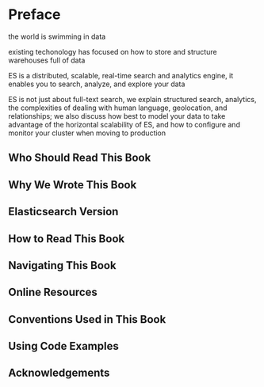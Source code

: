 # Preface

the world is swimming in data

existing techonology has focused on how to store and structure warehouses full of data

ES is a distributed, scalable, real-time search and analytics engine, it enables you to search, analyze, and explore your data

ES is not just about full-text search, we explain structured search, analytics, the complexities of dealing with human language, geolocation, and relationships; we also discuss how best to model your data to take advantage of the horizontal scalability of ES, and how to configure and monitor your cluster when moving to production

## Who Should Read This Book



## Why We Wrote This Book

## Elasticsearch Version

## How to Read This Book

## Navigating This Book

## Online Resources

## Conventions Used in This Book

## Using Code Examples

## Acknowledgements
